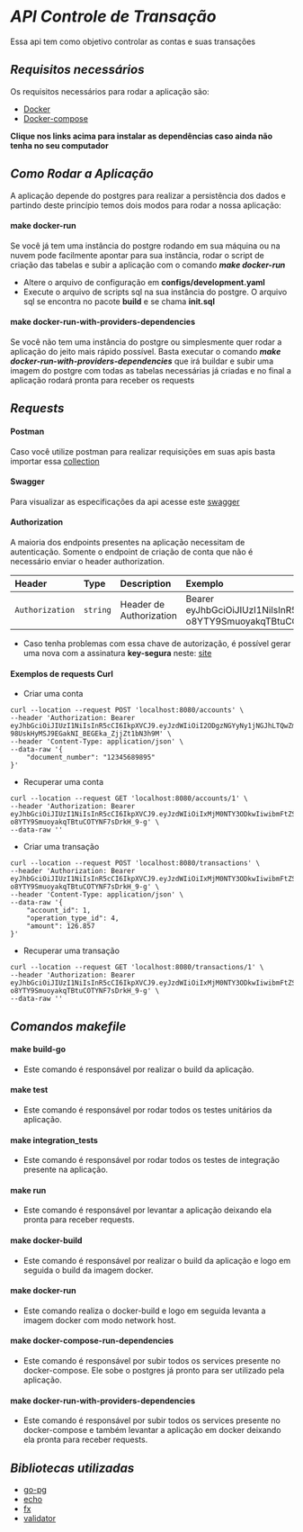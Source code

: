 # *API Controle de Transação*
Essa api tem como objetivo controlar as contas e suas transações

## *Requisitos necessários*
Os requisitos necessários para rodar a aplicação são: 

* [Docker](https://docs.docker.com/get-docker/)
* [Docker-compose](https://docs.docker.com/compose/install/)

**Clique nos links acima para instalar as dependências caso ainda não tenha no seu computador**

## *Como Rodar a Aplicação*

A aplicação depende do postgres para realizar a persistência dos dados e partindo deste princípio temos dois modos para rodar a nossa aplicação: 

#### make docker-run
Se você já tem uma instância do postgre rodando em sua máquina ou na nuvem pode facilmente apontar para sua instância, rodar o script de criação das tabelas e subir a aplicação com o comando ***make docker-run***

* Altere o arquivo de configuração em **configs/development.yaml**
* Execute o arquivo de scripts sql na sua instância do postgre. O arquivo sql se encontra no pacote **build** e se chama **init.sql**

#### make docker-run-with-providers-dependencies
Se você não tem uma instância do postgre ou simplesmente quer rodar a aplicação do jeito mais rápido possível. Basta executar o comando ***make docker-run-with-providers-dependencies*** que irá buildar e subir uma imagem do postgre com todas as tabelas necessárias já criadas e no final a aplicação rodará pronta para receber os requests

## *Requests*

#### Postman
Caso você utilize postman para realizar requisições em suas apis basta importar essa [collection](https://www.getpostman.com/collections/62090174474357926179)

#### Swagger
Para visualizar as especificações da api acesse este [swagger](https://app.swaggerhub.com/apis-docs/maia.araujo51/controle-de-transacao/1.0#/)

#### Authorization
A maioria dos endpoints presentes na aplicação necessitam de autenticação. Somente o endpoint de criação de conta que não é necessário enviar o header authorization.

| Header | Type | Description | Exemplo
| :--- | :--- | :--- | :---
| `Authorization` | `string` |Header de Authorization | Bearer eyJhbGciOiJIUzI1NiIsInR5cCI6IkpXVCJ9.eyJzdWIiOiIxMjM0NTY3ODkwIiwibmFtZSI6IkpvaG4gRG9lIiwiaWF0IjoxNTE2MjM5MDIyfQ.xfts1LNO-o8YTY9SmuoyakqTBtuCOTYNF7sDrkH_9-g

* Caso tenha problemas com essa chave de autorização, é possível gerar uma nova com a assinatura **key-segura** neste: [site](https://jwt.io/)

#### Exemplos de requests Curl
* Criar uma conta
```
curl --location --request POST 'localhost:8080/accounts' \
--header 'Authorization: Bearer eyJhbGciOiJIUzI1NiIsInR5cCI6IkpXVCJ9.eyJzdWIiOiI2ODgzNGYyNy1jNGJhLTQwZmUtODNhYy1mZTUwZDFjYjE5OWQiLCJuYW1lIjoiSm9obiBEb2UiLCJpYXQiOjE1MTYyMzkwMjJ9.r8mJQ-98UskHyMSJ9EGakNI_BEGEka_ZjjZt1bN3h9M' \
--header 'Content-Type: application/json' \
--data-raw '{
	"document_number": "12345689895"
}'
```

* Recuperar uma conta

```
curl --location --request GET 'localhost:8080/accounts/1' \
--header 'Authorization: Bearer eyJhbGciOiJIUzI1NiIsInR5cCI6IkpXVCJ9.eyJzdWIiOiIxMjM0NTY3ODkwIiwibmFtZSI6IkpvaG4gRG9lIiwiaWF0IjoxNTE2MjM5MDIyfQ.xfts1LNO-o8YTY9SmuoyakqTBtuCOTYNF7sDrkH_9-g' \
--data-raw ''
```

* Criar uma transação

```
curl --location --request POST 'localhost:8080/transactions' \
--header 'Authorization: Bearer eyJhbGciOiJIUzI1NiIsInR5cCI6IkpXVCJ9.eyJzdWIiOiIxMjM0NTY3ODkwIiwibmFtZSI6IkpvaG4gRG9lIiwiaWF0IjoxNTE2MjM5MDIyfQ.xfts1LNO-o8YTY9SmuoyakqTBtuCOTYNF7sDrkH_9-g' \
--header 'Content-Type: application/json' \
--data-raw '{
	"account_id": 1,
	"operation_type_id": 4,
	"amount": 126.857
}'
```

* Recuperar uma transação

```
curl --location --request GET 'localhost:8080/transactions/1' \
--header 'Authorization: Bearer eyJhbGciOiJIUzI1NiIsInR5cCI6IkpXVCJ9.eyJzdWIiOiIxMjM0NTY3ODkwIiwibmFtZSI6IkpvaG4gRG9lIiwiaWF0IjoxNTE2MjM5MDIyfQ.xfts1LNO-o8YTY9SmuoyakqTBtuCOTYNF7sDrkH_9-g' \
--data-raw ''
```

## *Comandos makefile*

####  make build-go
* Este comando é responsável por realizar o build da aplicação.
####  make test
* Este comando é responsável por rodar todos os testes unitários da aplicação.
####  make integration_tests
* Este comando é responsável por rodar todos os testes de integração presente na aplicação.
####  make run
* Este comando é responsável por levantar a aplicação deixando ela pronta para receber requests.
####  make docker-build
* Este comando é responsável por realizar o build da aplicação e logo em seguida o build da imagem docker.
####  make docker-run
* Este comando realiza o docker-build e logo em seguida levanta a imagem docker com modo network host.
####  make docker-compose-run-dependencies
* Este comando é responsável por subir todos os services presente no docker-compose. Ele sobe o postgres já pronto para ser utilizado pela aplicação.
####  make docker-run-with-providers-dependencies
* Este comando é responsável por subir todos os services presente no docker-compose e também levantar a aplicação em docker deixando ela pronta para receber requests.

## *Bibliotecas utilizadas*
* [go-pg](https://github.com/go-pg/pg)
* [echo](https://github.com/labstack/echo)
* [fx](https://github.com/uber-go/fx)
* [validator](https://github.com/go-playground/validator)